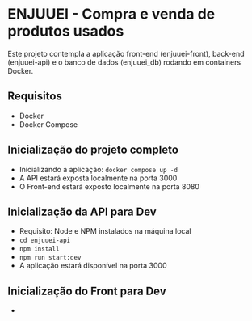 # ENJUUEI - Compra e venda de produtos usados

Este projeto contempla a aplicação front-end (enjuuei-front), back-end (enjuuei-api) e o banco de dados (enjuuei_db) rodando em containers Docker.

## Requisitos
- Docker
- Docker Compose

## Inicialização do projeto completo
- Inicializando a aplicação: `docker compose up -d`
- A API estará exposta localmente na porta 3000
- O Front-end estará exposto localmente na porta 8080

## Inicialização da API para Dev
- Requisito: Node e NPM instalados na máquina local
- `cd enjuuei-api`
- `npm install`
- `npm run start:dev`
- A aplicação estará disponível na porta 3000

## Inicialização do Front para Dev
- 